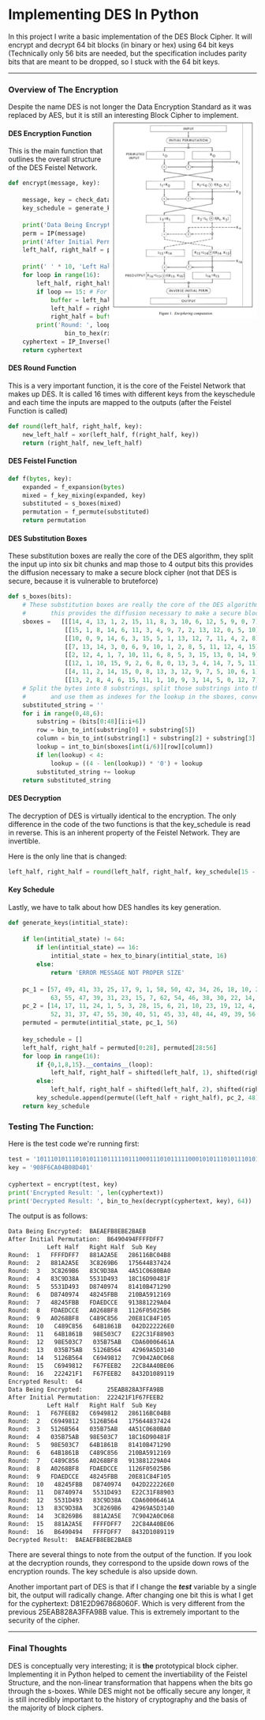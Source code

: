# Implementing DES In Python
In this project I write a basic implementation of the DES Block Cipher. It will encrypt and decrypt 64 bit blocks (in binary or hex) using 64 bit keys (Technically only 56 bits are needed, but the specification includes parity bits that are meant to be dropped, so I stuck with the 64 bit keys.

---
### Overview of The Encryption    
Despite the name DES is not longer the Data Encryption Standard as it was replaced by AES, but it is still an interesting Block Cipher to implement.  
<img src="FIPS_.png" width=300 align=right>

#### DES Encryption Function
This is the main function that outlines the overall structure of the DES Feistel Network. 
```python
def encrypt(message, key):

    message, key = check_data_and_key(message, key)
    key_schedule = generate_keys(key)

    print('Data Being Encrypted: ', bin_to_hex(message, 64))
    perm = IP(message)
    print('After Initial Permutation: ', bin_to_hex(perm, 64))
    left_half, right_half = perm[0:32], perm[32:64]
    
    print(' ' * 10, 'Left Half  ', 'Right Half ', 'Sub Key  ')
    for loop in range(16):
        left_half, right_half = round(left_half, right_half, key_schedule[loop])
        if loop == 15: # For Some Reason The Algorithm Doesn't Swap The Last Two Keys So This Switches Them Back
            buffer = left_half
            left_half = right_half
            right_half = buffer
        print('Round: ', loop + 1, ' ', bin_to_hex(left_half, 32), ' ',
                bin_to_hex(right_half, 32), ' ', bin_to_hex(key_schedule[loop], 48))
    cyphertext = IP_Inverse(left_half + right_half)
    return cyphertext
```
#### DES Round Function
This is a very important function, it is the core of the Feistel Network that makes up DES. It is called 16 times with different keys from the keyschedule and each time the inputs are mapped to the outputs (after the Feistel Function is called)

```python
def round(left_half, right_half, key):
    new_left_half = xor(left_half, f(right_half, key))
    return (right_half, new_left_half)
```

#### DES Feistel Function

```python
def f(bytes, key):
    expanded = f_expansion(bytes)
    mixed = f_key_mixing(expanded, key)
    substituted = s_boxes(mixed)
    permutation = f_permute(substituted)
    return permutation
```

#### DES Substitution Boxes
These substitution boxes are really the core of the DES algorithm, they split the input up into six bit chunks and map those to 4 output bits this provides the diffusion necessary to make a secure block cipher (not that DES is secure, because it is vulnerable to bruteforce)
```python
def s_boxes(bits):
    # These substitution boxes are really the core of the DES algorithm, they take six input bits and maps it to 4 output bits
    #       this provides the diffusion necessary to make a secure block cipher (not that DES is secure, because it is not)
    sboxes =   [[[14, 4, 13, 1, 2, 15, 11, 8, 3, 10, 6, 12, 5, 9, 0, 7], [0, 15, 7, 4, 14, 2, 13, 1, 10, 6, 12, 11, 9, 5, 3, 8], [4, 1, 14, 8, 13, 6, 2, 11, 15, 12, 9, 7, 3, 10, 5, 0], [15, 12, 8, 2, 4, 9, 1, 7, 5, 11, 3, 14, 10, 0, 6, 13 ]],       
                [[15, 1, 8, 14, 6, 11, 3, 4, 9, 7, 2, 13, 12, 0, 5, 10], [3, 13, 4, 7, 15, 2, 8, 14, 12, 0, 1, 10, 6, 9, 11, 5], [0, 14, 7, 11, 10, 4, 13, 1, 5, 8, 12, 6, 9, 3, 2, 15], [13, 8, 10, 1, 3, 15, 4, 2, 11, 6, 7, 12, 0, 5, 14, 9 ]],
                [[10, 0, 9, 14, 6, 3, 15, 5, 1, 13, 12, 7, 11, 4, 2, 8], [13, 7, 0, 9, 3, 4, 6, 10, 2, 8, 5, 14, 12, 11, 15, 1], [13, 6, 4, 9, 8, 15, 3, 0, 11, 1, 2, 12, 5, 10, 14, 7], [1, 10, 13, 0, 6, 9, 8, 7, 4, 15, 14, 3, 11, 5, 2, 12 ]],
                [[7, 13, 14, 3, 0, 6, 9, 10, 1, 2, 8, 5, 11, 12, 4, 15], [13, 8, 11, 5, 6, 15, 0, 3, 4, 7, 2, 12, 1, 10, 14, 9], [10, 6, 9, 0, 12, 11, 7, 13, 15, 1, 3, 14, 5, 2, 8, 4], [3, 15, 0, 6, 10, 1, 13, 8, 9, 4, 5, 11, 12, 7, 2, 14 ]],
                [[2, 12, 4, 1, 7, 10, 11, 6, 8, 5, 3, 15, 13, 0, 14, 9], [14, 11, 2, 12, 4, 7, 13, 1, 5, 0, 15, 10, 3, 9, 8, 6], [4, 2, 1, 11, 10, 13, 7, 8, 15, 9, 12, 5, 6, 3, 0, 14], [11, 8, 12, 7, 1, 14, 2, 13, 6, 15, 0, 9, 10, 4, 5, 3 ]],
                [[12, 1, 10, 15, 9, 2, 6, 8, 0, 13, 3, 4, 14, 7, 5, 11], [10, 15, 4, 2, 7, 12, 9, 5, 6, 1, 13, 14, 0, 11, 3, 8], [9, 14, 15, 5, 2, 8, 12, 3, 7, 0, 4, 10, 1, 13, 11, 6], [4, 3, 2, 12, 9, 5, 15, 10, 11, 14, 1, 7, 6, 0, 8, 13 ]],
                [[4, 11, 2, 14, 15, 0, 8, 13, 3, 12, 9, 7, 5, 10, 6, 1], [13, 0, 11, 7, 4, 9, 1, 10, 14, 3, 5, 12, 2, 15, 8, 6], [1, 4, 11, 13, 12, 3, 7, 14, 10, 15, 6, 8, 0, 5, 9, 2], [6, 11, 13, 8, 1, 4, 10, 7, 9, 5, 0, 15, 14, 2, 3, 12 ]],
                [[13, 2, 8, 4, 6, 15, 11, 1, 10, 9, 3, 14, 5, 0, 12, 7], [1, 15, 13, 8, 10, 3, 7, 4, 12, 5, 6, 11, 0, 14, 9, 2], [7, 11, 4, 1, 9, 12, 14, 2, 0, 6, 10, 13, 15, 3, 5, 8], [2, 1, 14, 7, 4, 10, 8, 13, 15, 12, 9, 0, 3, 5, 6, 11 ]]]
    # Split the bytes into 8 substrings, split those substrings into the outer and inner bits, 
    #       and use them as indexes for the lookup in the sboxes, convert to binary and pad zeros if necessary
    substituted_string = ''
    for i in range(0,48,6):
        substring = (bits[0:48][i:i+6])
        row = bin_to_int(substring[0] + substring[5])
        column = bin_to_int(substring[1] + substring[2] + substring[3] + substring[4])
        lookup = int_to_bin(sboxes[int(i/6)][row][column])
        if len(lookup) < 4:
            lookup = ((4 - len(lookup)) * '0') + lookup
        substituted_string += lookup
    return substituted_string
```

#### DES Decryption
The decryption of DES is virtually identical to the encryption. The only difference in the code of the two functions is that the key_schedule is read in reverse. This is an inherent property of the Feistel Network. They are invertible. 

Here is the only line that is changed:
```python
left_half, right_half = round(left_half, right_half, key_schedule[15 - loop])
```

#### Key Schedule
Lastly, we have to talk about how DES handles its key generation. 

```python
def generate_keys(intitial_state):

    if len(intitial_state) != 64:
        if len(intitial_state) == 16:
            intitial_state = hex_to_binary(intitial_state, 16)
        else:
            return 'ERROR MESSAGE NOT PROPER SIZE'

    pc_1 = [57, 49, 41, 33, 25, 17, 9, 1, 58, 50, 42, 34, 26, 18, 10, 2, 59, 51, 43, 35, 27, 19, 11, 3, 60, 52, 44, 36, 
            63, 55, 47, 39, 31, 23, 15, 7, 62, 54, 46, 38, 30, 22, 14, 6, 61, 53, 45, 37, 29, 21, 13, 5, 28, 20, 12, 4]
    pc_2 = [14, 17, 11, 24, 1, 5, 3, 28, 15, 6, 21, 10, 23, 19, 12, 4, 26, 8, 16, 7, 27, 20, 13, 2, 41, 
            52, 31, 37, 47, 55, 30, 40, 51, 45, 33, 48, 44, 49, 39, 56, 34, 53, 46, 42, 50, 36, 29, 32 ]
    permuted = permute(intitial_state, pc_1, 56)
    
    key_schedule = []
    left_half, right_half = permuted[0:28], permuted[28:56]
    for loop in range(16):
        if {0,1,8,15}.__contains__(loop):
            left_half, right_half = shifted(left_half, 1), shifted(right_half, 1)
        else:
            left_half, right_half = shifted(left_half, 2), shifted(right_half, 2)
        key_schedule.append(permute((left_half + right_half), pc_2, 48))
    return key_schedule
```

### Testing The Function:
Here is the test code we're running first:
```python
test = '1011101011101010111011111011100011101011111000101011101011101011'   
key = '908F6CA04B08D401'

cyphertext = encrypt(test, key)
print('Encrypted Result: ', len(cyphertext))
print('Decrypted Result: ', bin_to_hex(decrypt(cyphertext, key), 64))
```
The output is as follows:
```
Data Being Encrypted:  BAEAEFB8EBE2BAEB
After Initial Permutation:  B6490494FFFFDFF7
           Left Half   Right Half  Sub Key
Round:  1   FFFFDFF7   881A2A5E   286116BC04B8
Round:  2   881A2A5E   3C8269B6   175644837424
Round:  3   3C8269B6   83C9D38A   4A51C0680BA0
Round:  4   83C9D38A   5531D493   18C16D90481F
Round:  5   5531D493   D8740974   81410B471290
Round:  6   D8740974   48245FBB   210BA5912169
Round:  7   48245FBB   FDAEDCCE   913881229A04
Round:  8   FDAEDCCE   A0268BF8   1126F05025B6
Round:  9   A0268BF8   C489C856   20E81C84F105
Round:  10   C489C856   64B1861B   042D222226E0
Round:  11   64B1861B   98E503C7   E22C31F88903
Round:  12   98E503C7   035B75AB   CDA60006461A
Round:  13   035B75AB   5126B564   42969A5D3140
Round:  14   5126B564   C6949812   7C9042A0C068
Round:  15   C6949812   F67FEEB2   22C84A40BE06
Round:  16   222421F1   F67FEEB2   8432D1089119
Encrypted Result:  64
Data Being Encrypted:       25EAB828A3FFA98B
After Initial Permutation:  222421F1F67FEEB2
           Left Half   Right Half  Sub Key
Round:  1   F67FEEB2   C6949812   286116BC04B8
Round:  2   C6949812   5126B564   175644837424
Round:  3   5126B564   035B75AB   4A51C0680BA0
Round:  4   035B75AB   98E503C7   18C16D90481F
Round:  5   98E503C7   64B1861B   81410B471290
Round:  6   64B1861B   C489C856   210BA5912169
Round:  7   C489C856   A0268BF8   913881229A04
Round:  8   A0268BF8   FDAEDCCE   1126F05025B6
Round:  9   FDAEDCCE   48245FBB   20E81C84F105
Round:  10   48245FBB   D8740974   042D222226E0
Round:  11   D8740974   5531D493   E22C31F88903
Round:  12   5531D493   83C9D38A   CDA60006461A
Round:  13   83C9D38A   3C8269B6   42969A5D3140
Round:  14   3C8269B6   881A2A5E   7C9042A0C068
Round:  15   881A2A5E   FFFFDFF7   22C84A40BE06
Round:  16   B6490494   FFFFDFF7   8432D1089119
Decrypted Result:  BAEAEFB8EBE2BAEB
```
There are several things to note from the output of the function. If you look at the decryption rounds, they correspond to the upside down rows of the encryption rounds.
The key schedule is also upside down. 

Another important part of DES is that if I change the ***test*** variable by a single bit, the output will radically change. After changing one bit this is what I get for the cyphertext: D81E2D967868060F. Which is very different from the previous 25EAB828A3FFA98B value. This is extremely important to the security of the cipher. 

---
### Final Thoughts
DES is conceptually very interesting; it is **the** prototypical block cipher. Implementing it in Python helped to cement the invertiability of the Feistel Structure, and the non-linear transformation that happens when the bits go through the s-boxes. While DES might not be offically secure any longer, it is still incredibly important to the history of cryptography and the basis of the majority of block ciphers. 
